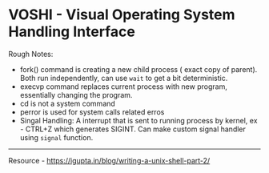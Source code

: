 # VOSHI - Visual Operating System Handling Interface


Rough Notes: 
- fork() command is creating a new child process ( exact copy of parent). Both run independently, can use `wait` to get a bit deterministic.
- execvp command replaces current process with new program, essentially changing the program.
- cd is not a system command
- perror is used for system calls related erros
- Singal Handling: A interrupt that is sent to running process by kernel, ex - CTRL+Z which generates SIGINT. Can make custom signal handler using `signal` function.

---
Resource - 
https://igupta.in/blog/writing-a-unix-shell-part-2/
